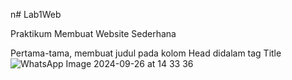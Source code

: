 n# Lab1Web

Praktikum Membuat Website Sederhana

Pertama-tama, membuat judul pada kolom Head didalam tag Title
![WhatsApp Image 2024-09-26 at 14 33 36](https://github.com/user-attachments/assets/470c67cc-3d3f-47c1-8fad-9fe7d07bb92e)
